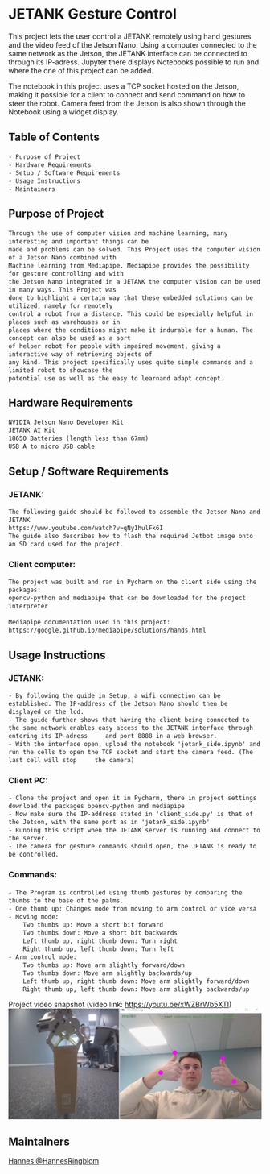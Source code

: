 # JETANK Gesture Control

This project lets the user control a JETANK remotely using hand gestures and the video feed of the Jetson Nano. Using a computer connected to the same network as the Jetson, the JETANK interface can be connected to through its IP-adress. Jupyter there displays Notebooks possible to run and where the one of this project can be added. 

The notebook in this project uses a TCP socket hosted on the Jetson, making it possible for a client to connect and send command on how to steer the robot. Camera feed from the Jetson is also shown through the Notebook using a widget display.

## Table of Contents
    
    - Purpose of Project
    - Hardware Requirements
    - Setup / Software Requirements
    - Usage Instructions
    - Maintainers

## Purpose of Project

    Through the use of computer vision and machine learning, many interesting and important things can be 
    made and problems can be solved. This Project uses the computer vision of a Jetson Nano combined with
    Machine learning from Mediapipe. Mediapipe provides the possibility for gesture controlling and with 
    the Jetson Nano integrated in a JETANK the computer vision can be used in many ways. This Project was 
    done to highlight a certain way that these embedded solutions can be utilized, namely for remotely 
    control a robot from a distance. This could be especially helpful in places such as warehouses or in 
    places where the conditions might make it indurable for a human. The concept can also be used as a sort
    of helper robot for people with impaired movement, giving a interactive way of retrieving objects of 
    any kind. This project specifically uses quite simple commands and a limited robot to showcase the 
    potential use as well as the easy to learnand adapt concept.

## Hardware Requirements

    NVIDIA Jetson Nano Developer Kit
    JETANK AI Kit
    18650 Batteries (length less than 67mm)
    USB A to micro USB cable

## Setup / Software Requirements 
    
### JETANK:
    The following guide should be followed to assemble the Jetson Nano and JETANK
    https://www.youtube.com/watch?v=qNy1hulFk6I
    The guide also describes how to flash the required Jetbot image onto an SD card used for the project.
    
### Client computer: 
    The project was built and ran in Pycharm on the client side using the packages: 
    opencv-python and mediapipe that can be downloaded for the project interpreter
    
    Mediapipe documentation used in this project: https://google.github.io/mediapipe/solutions/hands.html 
## Usage Instructions
    
### JETANK: 
    - By following the guide in Setup, a wifi connection can be established. The IP-address of the Jetson Nano should then be displayed on the lcd. 
    - The guide further shows that having the client being connected to the same network enables easy access to the JETANK interface through entering its IP-adress     and port 8888 in a web browser.
    - With the interface open, upload the notebook 'jetank_side.ipynb' and run the cells to open the TCP socket and start the camera feed. (The last cell will stop     the camera) 
    
### Client PC:
    - Clone the project and open it in Pycharm, there in project settings download the packages opencv-python and mediapipe
    - Now make sure the IP-address stated in 'client_side.py' is that of the Jetson, with the same port as in 'jetank_side.ipynb'
    - Running this script when the JETANK server is running and connect to the server.
    - The camera for gesture commands should open, the JETANK is ready to be controlled.
    
### Commands:
    - The Program is controlled using thumb gestures by comparing the thumbs to the base of the palms.
    - One thumb up: Changes mode from moving to arm control or vice versa
    - Moving mode: 
        Two thumbs up: Move a short bit forward
        Two thumbs down: Move a short bit backwards
        Left thumb up, right thumb down: Turn right
        Right thumb up, left thumb down: Turn left
    - Arm control mode: 
        Two thumbs up: Move arm slightly forward/down
        Two thumbs down: Move arm slightly backwards/up
        Left thumb up, right thumb down: Move arm slightly forward/down
        Right thumb up, left thumb down: Move arm slightly backwards/up
        
Project video snapshot (video link: https://youtu.be/xWZBrWb5XTI)
![)](Example_image.JPG)

## Maintainers
    
[Hannes @HannesRingblom](https://github.com/HannesRingblom)
